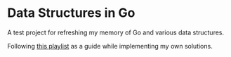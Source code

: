 # Data Structures in Go

A test project for refreshing my memory of Go and various data structures.

Following [this playlist](https://www.youtube.com/playlist?list=PL0q7mDmXPZm7s7weikYLpNZBKk5dCoWm6) as a guide while implementing my own solutions.
